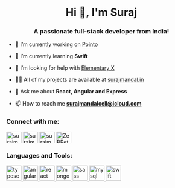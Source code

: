<h1 align="center">Hi 👋, I'm Suraj</h1>
<h3 align="center">A passionate full-stack developer from India!</h3>

- 🔭 I’m currently working on [Pointo](https://pointo.in)

- 🌱 I’m currently learning **Swift**

- 🤝 I’m looking for help with [Elementary X](https://github.com/surajmandalcell/elementary-x)

- 👨‍💻 All of my projects are available at [surajmandal.in](surajmandal.in)

- 💬 Ask me about **React, Angular and Express**

- 📫 How to reach me **surajmandalcell@icloud.com**

<h3 align="left">Connect with me:</h3>
<p align="left">
<a href="https://instagram.com/surajmandalcell" target="blank"><img align="center" src="https://cdn.jsdelivr.net/npm/simple-icons@3.0.1/icons/instagram.svg" alt="surajmandalcell" height="30" width="40" /></a>
<a href="https://dribbble.com/surajmandalcell" target="blank"><img align="center" src="https://cdn.jsdelivr.net/npm/simple-icons@3.0.1/icons/dribbble.svg" alt="surajmandalcell" height="30" width="40" /></a>
<a href="https://www.hackerrank.com/surajmandalcell" target="blank"><img align="center" src="https://cdn.jsdelivr.net/npm/simple-icons@3.0.1/icons/hackerrank.svg" alt="surajmandalcell" height="30" width="40" /></a>
<a href="https://discord.gg/ZeBPetT" target="blank"><img align="center" src="https://cdn.jsdelivr.net/npm/simple-icons@3.0.1/icons/discord.svg" alt="ZeBPetT" height="30" width="40" /></a>
</p>

<h3 align="left">Languages and Tools:</h3>
<p align="left">
<a href="https://www.typescriptlang.org/" target="_blank"> <img src="https://devicons.github.io/devicon/devicon.git/icons/typescript/typescript-original.svg" alt="typescript" width="40" height="40"/> </a>
<a href="https://angular.io" target="_blank"> <img src="https://devicons.github.io/devicon/devicon.git/icons/angularjs/angularjs-original.svg" alt="angularjs" width="40" height="40"/> </a>
<a href="https://reactjs.org/" target="_blank"> <img src="https://devicons.github.io/devicon/devicon.git/icons/react/react-original-wordmark.svg" alt="react" width="40" height="40"/> </a>
<a href="https://www.mongodb.com/" target="_blank"> <img src="https://devicons.github.io/devicon/devicon.git/icons/mongodb/mongodb-original-wordmark.svg" alt="mongodb" width="40" height="40"/> </a>
<a href="https://sass-lang.com" target="_blank"> <img src="https://devicons.github.io/devicon/devicon.git/icons/sass/sass-original.svg" alt="sass" width="40" height="40"/> </a> 
<a href="https://www.mysql.com/" target="_blank"> <img src="https://devicons.github.io/devicon/devicon.git/icons/mysql/mysql-original-wordmark.svg" alt="mysql" width="40" height="40"/> </a>
<a href="https://developer.apple.com/swift/" target="_blank"> <img src="https://devicons.github.io/devicon/devicon.git/icons/swift/swift-original-wordmark.svg" alt="swift" width="40" height="40"/> </a>
</p>
